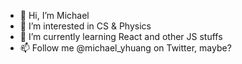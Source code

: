 - 👋 Hi, I’m Michael
- 👀 I’m interested in CS & Physics
- 🌱 I’m currently learning React and other JS stuffs
- 📫 Follow me @michael_yhuang on Twitter, maybe?

